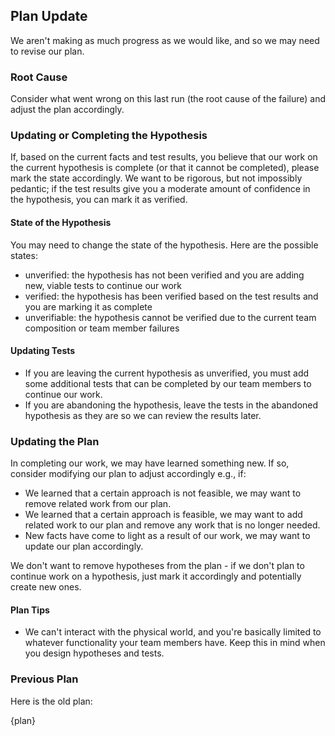 ## Plan Update

We aren't making as much progress as we would like, and so we may need to revise our plan.

### Root Cause

Consider what went wrong on this last run (the root cause of the failure) and adjust the plan accordingly.

### Updating or Completing the Hypothesis

If, based on the current facts and test results, you believe that our work on the current hypothesis is complete (or that it cannot be completed), please mark the state accordingly. We want to be rigorous, but not impossibly pedantic; if the test results give you a moderate amount of confidence in the hypothesis, you can mark it as verified.

#### State of the Hypothesis

You may need to change the state of the hypothesis. Here are the possible states:

- unverified: the hypothesis has not been verified and you are adding new, viable tests to continue our work
- verified: the hypothesis has been verified based on the test results and you are marking it as complete
- unverifiable: the hypothesis cannot be verified due to the current team composition or team member failures

#### Updating Tests

- If you are leaving the current hypothesis as unverified, you must add some additional tests that can be completed by our team members to continue our work.
- If you are abandoning the hypothesis, leave the tests in the abandoned hypothesis as they are so we can review the results later.

### Updating the Plan

In completing our work, we may have learned something new. If so, consider modifying our plan to adjust accordingly e.g., if:

- We learned that a certain approach is not feasible, we may want to remove related work from our plan.
- We learned that a certain approach is feasible, we may want to add related work to our plan and remove any work that is no longer needed.
- New facts have come to light as a result of our work, we may want to update our plan accordingly.

We don't want to remove hypotheses from the plan - if we don't plan to continue work on a hypothesis, just mark it accordingly and potentially create new ones.

#### Plan Tips

- We can't interact with the physical world, and you're basically limited to whatever functionality your team members have. Keep this in mind when you design hypotheses and tests.

### Previous Plan

Here is the old plan:

{plan}
